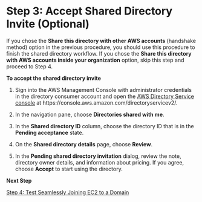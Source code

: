 # Step 3: Accept Shared Directory Invite \(Optional\)<a name="step3_accept_invite"></a>

If you chose the **Share this directory with other AWS accounts** \(handshake method\) option in the previous procedure, you should use this procedure to finish the shared directory workflow\. If you chose the **Share this directory with AWS accounts inside your organization** option, skip this step and proceed to Step 4\. 

**To accept the shared directory invite**

1. Sign into the AWS Management Console with administrator credentials in the directory consumer account and open the [AWS Directory Service console](https://console.aws.amazon.com/directoryservicev2/) at https://console\.aws\.amazon\.com/directoryservicev2/\.

1. In the navigation pane, choose **Directories shared with me**\.

1. In the **Shared directory ID** column, choose the directory ID that is in the **Pending acceptance** state\.

1. On the **Shared directory details** page, choose **Review**\.

1. In the **Pending shared directory invitation** dialog, review the note, directory owner details, and information about pricing\. If you agree, choose **Accept** to start using the directory\.

**Next Step**

[Step 4: Test Seamlessly Joining EC2 to a Domain](step4_test_ec2_access.md)
